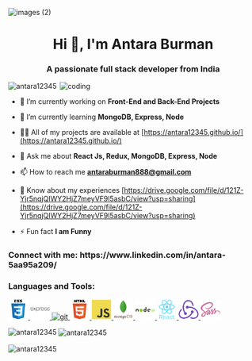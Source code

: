 ![images (2)](https://user-images.githubusercontent.com/101388860/195681190-d2f9d414-6248-4907-bed4-32662581853b.png)

<h1 align="center">Hi 👋, I'm Antara Burman</h1>
<h3 align="center">A passionate full stack developer from India</h3>
<img align="right" alt="coding" width="400" src="https://cdn.shopify.com/s/files/1/0528/5065/5412/files/Girl_on_Computer.gif?v=1638959634">
<p align="left"> <img src="https://komarev.com/ghpvc/?username=antara12345&label=Profile%20views&color=0e75b6&style=flat" alt="antara12345" /> </p>

- 🔭 I’m currently working on **Front-End and Back-End Projects**

- 🌱 I’m currently learning **MongoDB, Express, Node**

- 👨‍💻 All of my projects are available at [https://antara12345.github.io/](https://antara12345.github.io/)

- 💬 Ask me about **React Js, Redux, MongoDB, Express, Node**

- 📫 How to reach me **antaraburman888@gmail.com**

- 📄 Know about my experiences [https://drive.google.com/file/d/121Z-Yjr5nqjQIWY2HjZ7meyVF9l5asbC/view?usp=sharing](https://drive.google.com/file/d/121Z-Yjr5nqjQIWY2HjZ7meyVF9l5asbC/view?usp=sharing)

- ⚡ Fun fact **I am Funny**

<h3 align="left">Connect with me: https://www.linkedin.com/in/antara-5aa95a209/</h3>
<p align="left">
</p>

<h3 align="left">Languages and Tools:</h3>
<p align="left"> <a href="https://www.w3schools.com/css/" target="_blank" rel="noreferrer"> <img src="https://raw.githubusercontent.com/devicons/devicon/master/icons/css3/css3-original-wordmark.svg" alt="css3" width="40" height="40"/> </a> <a href="https://expressjs.com" target="_blank" rel="noreferrer"> <img src="https://raw.githubusercontent.com/devicons/devicon/master/icons/express/express-original-wordmark.svg" alt="express" width="40" height="40"/> </a> <a href="https://git-scm.com/" target="_blank" rel="noreferrer"> <img src="https://www.vectorlogo.zone/logos/git-scm/git-scm-icon.svg" alt="git" width="40" height="40"/> </a> <a href="https://www.w3.org/html/" target="_blank" rel="noreferrer"> <img src="https://raw.githubusercontent.com/devicons/devicon/master/icons/html5/html5-original-wordmark.svg" alt="html5" width="40" height="40"/> </a> <a href="https://developer.mozilla.org/en-US/docs/Web/JavaScript" target="_blank" rel="noreferrer"> <img src="https://raw.githubusercontent.com/devicons/devicon/master/icons/javascript/javascript-original.svg" alt="javascript" width="40" height="40"/> </a> <a href="https://www.mongodb.com/" target="_blank" rel="noreferrer"> <img src="https://raw.githubusercontent.com/devicons/devicon/master/icons/mongodb/mongodb-original-wordmark.svg" alt="mongodb" width="40" height="40"/> </a> <a href="https://nodejs.org" target="_blank" rel="noreferrer"> <img src="https://raw.githubusercontent.com/devicons/devicon/master/icons/nodejs/nodejs-original-wordmark.svg" alt="nodejs" width="40" height="40"/> </a> <a href="https://reactjs.org/" target="_blank" rel="noreferrer"> <img src="https://raw.githubusercontent.com/devicons/devicon/master/icons/react/react-original-wordmark.svg" alt="react" width="40" height="40"/> </a> <a href="https://redux.js.org" target="_blank" rel="noreferrer"> <img src="https://raw.githubusercontent.com/devicons/devicon/master/icons/redux/redux-original.svg" alt="redux" width="40" height="40"/> </a> <a href="https://sass-lang.com" target="_blank" rel="noreferrer"> <img src="https://raw.githubusercontent.com/devicons/devicon/master/icons/sass/sass-original.svg" alt="sass" width="40" height="40"/> </a> </p>

<p><img align="left" src="https://github-readme-stats.vercel.app/api/top-langs?username=antara12345&show_icons=true&locale=en&layout=compact" alt="antara12345" /></p>

<p>&nbsp;<img align="center" src="https://github-readme-stats.vercel.app/api?username=antara12345&show_icons=true&locale=en" alt="antara12345" /></p>

<p><img align="center" src="https://github-readme-streak-stats.herokuapp.com/?user=antara12345&" alt="antara12345" /></p>
